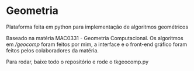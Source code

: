 # Geometria
Plataforma feita em python para implementação de algoritmos geométricos

Baseado na matéria MAC0331 - Geometria Computacional. Os algoritmos em */geocomp* foram feitos por mim, a interface e o front-end gráfico foram feitos pelos colaboradores da matéria.

Para rodar, baixe todo o repositório e rode o tkgeocomp.py
